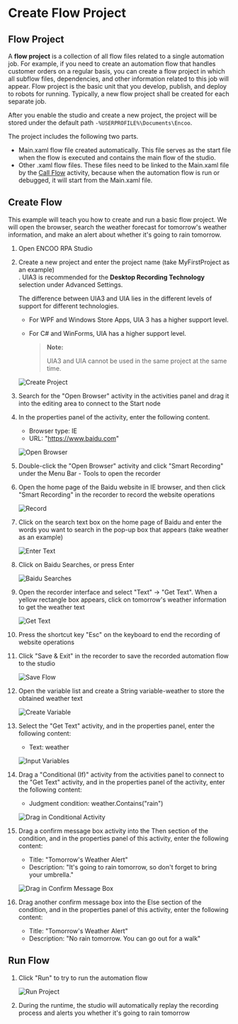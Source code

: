 # Create Flow Project

## Flow Project

A **flow project** is a collection of all flow files related to a single automation job. For example, if you need to create an automation flow that handles customer orders on a regular basis, you can create a flow project in which all subflow files, dependencies, and other information related to this job will appear. Flow project is the basic unit that you develop, publish, and deploy to robots for running. Typically, a new flow project shall be created for each separate job.

After you enable the studio and create a new project, the project will be stored under the default path `-%USERPROFILE%\Documents\Encoo`.

The project includes the following two parts.

- Main.xaml flow file created automatically. This file serves as the start file when the flow is executed and contains the main flow of the studio.
- Other .xaml flow files. These files need to be linked to the Main.xaml file by the [Call Flow](../../Activities/WorkflowControl/InvokeWorkflow.md) activity, because when the automation flow is run or debugged, it will start from the Main.xaml file.

## Create Flow

This example will teach you how to create and run a basic flow project. We will open the browser, search the weather forecast for tomorrow's weather information, and make an alert about whether it's going to rain tomorrow.

1. Open ENCOO RPA Studio
2. Create a new project and enter the project name (take MyFirstProject as an example) </br>. 
   UIA3 is recommended for the **Desktop Recording Technology** selection under Advanced Settings.
   
    The difference between UIA3 and UIA lies in the different levels of support for different technologies. </br>
   
   - For WPF and Windows Store Apps, UIA 3 has a higher support level.
   
   - For C# and WinForms, UIA has a higher support level.
     
     > **Note:**
     > 
     > UIA3 and UIA cannot be used in the same project at the same time.
   
    ![Create Project](https://docimages.blob.core.chinacloudapi.cn/images/Studio/typeOfWorkflow/myfirstproject20201019.png)

3. Search for the "Open Browser" activity in the activities panel and drag it into the editing area to connect to the Start node

4. In the properties panel of the activity, enter the following content.
   
   - Browser type: IE
   - URL: "https://www.baidu.com"
   
    ![Open Browser](https://docimages.blob.core.chinacloudapi.cn/images/Studio/automationProject/createProject/intoOpenBrowser.PNG)

5. Double-click the "Open Browser" activity and click "Smart Recording" under the Menu Bar - Tools to open the recorder

6. Open the home page of the Baidu website in IE browser, and then click "Smart Recording" in the recorder to record the website operations
   
    ![Record](https://docimages.blob.core.chinacloudapi.cn/images/Studio/automationProject/createProject/baidu.PNG)

7. Click on the search text box on the home page of Baidu and enter the words you want to search in the pop-up box that appears (take weather as an example)
   
    ![Enter Text](https://docimages.blob.core.chinacloudapi.cn/images/Studio/automationProject/createProject/inputTianqi.PNG)

8. Click on Baidu Searches, or press Enter
   
    ![Baidu Searches](https://docimages.blob.core.chinacloudapi.cn/images/Studio/automationProject/createProject/clickBaidu.png)

9. Open the recorder interface and select "Text" -> "Get Text". When a yellow rectangle box appears, click on tomorrow's weather information to get the weather text
   
    ![Get Text](https://docimages.blob.core.chinacloudapi.cn/images/Studio/automationProject/createProject/getText.png)

10. Press the shortcut key "Esc" on the keyboard to end the recording of website operations

11. Click "Save \& Exit" in the recorder to save the recorded automation flow to the studio
    
    ![Save Flow](https://docimages.blob.core.chinacloudapi.cn/images/Studio/automationProject/createProject/saveExit.PNG)

12. Open the variable list and create a String variable-weather to store the obtained weather text
    
    ![Create Variable](https://docimages.blob.core.chinacloudapi.cn/images/Studio/automationProject/createProject/createVariable.PNG)

13. Select the "Get Text" activity, and in the properties panel, enter the following content:
    
    - Text: weather
    
    ![Input Variables](https://docimages.blob.core.chinacloudapi.cn/images/Studio/automationProject/createProject/inputWeather.PNG)

14. Drag a "Conditional (If)" activity from the activities panel to connect to the "Get Text" activity, and in the properties panel of the activity, enter the following content:
    
    - Judgment condition: weather.Contains("rain")
    
    ![Drag in Conditional Activity](https://docimages.blob.core.chinacloudapi.cn/images/Studio/automationProject/createProject/intoIf.PNG)

15. Drag a confirm message box activity into the Then section of the condition, and in the properties panel of this activity, enter the following content:
    
    - Title: "Tomorrow's Weather Alert"
    - Description: "It's going to rain tomorrow, so don't forget to bring your umbrella."
    
    ![Drag in Confirm Message Box](https://docimages.blob.core.chinacloudapi.cn/images/Studio/automationProject/createProject/intoInput.PNG)

16. Drag another confirm message box into the Else section of the condition, and in the properties panel of this activity, enter the following content:
    
    - Title: "Tomorrow's Weather Alert"
    - Description: "No rain tomorrow. You can go out for a walk"

## Run Flow

1. Click "Run" to try to run the automation flow
   
    ![Run Project](https://docimages.blob.core.chinacloudapi.cn/images/Studio/automationProject/createProject/runflow20201019.png)

2. During the runtime, the studio will automatically replay the recording process and alerts you whether it's going to rain tomorrow
   
    <!-- ![运行结果](https://docimages.blob.core.chinacloudapi.cn/images/Studio/automationProject/createProject/result.png) -->
